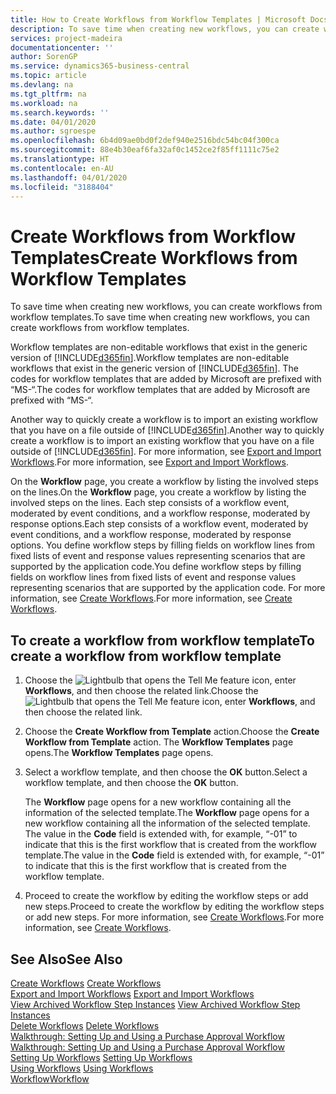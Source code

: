 ```yaml
---
title: How to Create Workflows from Workflow Templates | Microsoft Docs
description: To save time when creating new workflows, you can create workflows from workflow templates.
services: project-madeira
documentationcenter: ''
author: SorenGP
ms.service: dynamics365-business-central
ms.topic: article
ms.devlang: na
ms.tgt_pltfrm: na
ms.workload: na
ms.search.keywords: ''
ms.date: 04/01/2020
ms.author: sgroespe
ms.openlocfilehash: 6b4d09ae0bd0f2def940e2516bdc54bc04f300ca
ms.sourcegitcommit: 88e4b30eaf6fa32af0c1452ce2f85ff1111c75e2
ms.translationtype: HT
ms.contentlocale: en-AU
ms.lasthandoff: 04/01/2020
ms.locfileid: "3188404"
---
```

# <a name="create-workflows-from-workflow-templates"></a><span data-ttu-id="1a840-103">Create Workflows from Workflow Templates</span><span class="sxs-lookup"><span data-stu-id="1a840-103">Create Workflows from Workflow Templates</span></span>
<span data-ttu-id="1a840-104">To save time when creating new workflows, you can create workflows from workflow templates.</span><span class="sxs-lookup"><span data-stu-id="1a840-104">To save time when creating new workflows, you can create workflows from workflow templates.</span></span>  

 <span data-ttu-id="1a840-105">Workflow templates are non-editable workflows that exist in the generic version of [!INCLUDE[d365fin](includes/d365fin_md.md)].</span><span class="sxs-lookup"><span data-stu-id="1a840-105">Workflow templates are non-editable workflows that exist in the generic version of [!INCLUDE[d365fin](includes/d365fin_md.md)].</span></span> <span data-ttu-id="1a840-106">The codes for workflow templates that are added by Microsoft are prefixed with “MS-“.</span><span class="sxs-lookup"><span data-stu-id="1a840-106">The codes for workflow templates that are added by Microsoft are prefixed with “MS-“.</span></span>  

 <span data-ttu-id="1a840-107">Another way to quickly create a workflow is to import an existing workflow that you have on a file outside of [!INCLUDE[d365fin](includes/d365fin_md.md)].</span><span class="sxs-lookup"><span data-stu-id="1a840-107">Another way to quickly create a workflow is to import an existing workflow that you have on a file outside of [!INCLUDE[d365fin](includes/d365fin_md.md)].</span></span> <span data-ttu-id="1a840-108">For more information, see [Export and Import Workflows](across-how-to-export-and-import-workflows.md).</span><span class="sxs-lookup"><span data-stu-id="1a840-108">For more information, see [Export and Import Workflows](across-how-to-export-and-import-workflows.md).</span></span>  

<span data-ttu-id="1a840-109">On the **Workflow** page, you create a workflow by listing the involved steps on the lines.</span><span class="sxs-lookup"><span data-stu-id="1a840-109">On the **Workflow** page, you create a workflow by listing the involved steps on the lines.</span></span> <span data-ttu-id="1a840-110">Each step consists of a workflow event, moderated by event conditions, and a workflow response, moderated by response options.</span><span class="sxs-lookup"><span data-stu-id="1a840-110">Each step consists of a workflow event, moderated by event conditions, and a workflow response, moderated by response options.</span></span> <span data-ttu-id="1a840-111">You define workflow steps by filling fields on workflow lines from fixed lists of event and response values representing scenarios that are supported by the application code.</span><span class="sxs-lookup"><span data-stu-id="1a840-111">You define workflow steps by filling fields on workflow lines from fixed lists of event and response values representing scenarios that are supported by the application code.</span></span> <span data-ttu-id="1a840-112">For more information, see [Create Workflows](across-how-to-create-workflows.md).</span><span class="sxs-lookup"><span data-stu-id="1a840-112">For more information, see [Create Workflows](across-how-to-create-workflows.md).</span></span>  

## <a name="to-create-a-workflow-from-workflow-template"></a><span data-ttu-id="1a840-113">To create a workflow from workflow template</span><span class="sxs-lookup"><span data-stu-id="1a840-113">To create a workflow from workflow template</span></span>  
1.  <span data-ttu-id="1a840-114">Choose the ![Lightbulb that opens the Tell Me feature](media/ui-search/search_small.png "Tell me what you want to do") icon, enter **Workflows**, and then choose the related link.</span><span class="sxs-lookup"><span data-stu-id="1a840-114">Choose the ![Lightbulb that opens the Tell Me feature](media/ui-search/search_small.png "Tell me what you want to do") icon, enter **Workflows**, and then choose the related link.</span></span>  
2.  <span data-ttu-id="1a840-115">Choose the **Create Workflow from Template** action.</span><span class="sxs-lookup"><span data-stu-id="1a840-115">Choose the **Create Workflow from Template** action.</span></span> <span data-ttu-id="1a840-116">The **Workflow Templates** page opens.</span><span class="sxs-lookup"><span data-stu-id="1a840-116">The **Workflow Templates** page opens.</span></span>  
3.  <span data-ttu-id="1a840-117">Select a workflow template, and then choose the **OK** button.</span><span class="sxs-lookup"><span data-stu-id="1a840-117">Select a workflow template, and then choose the **OK** button.</span></span>  

     <span data-ttu-id="1a840-118">The **Workflow** page opens for a new workflow containing all the information of the selected template.</span><span class="sxs-lookup"><span data-stu-id="1a840-118">The **Workflow** page opens for a new workflow containing all the information of the selected template.</span></span> <span data-ttu-id="1a840-119">The value in the **Code** field is extended with, for example, “-01” to indicate that this is the first workflow that is created from the workflow template.</span><span class="sxs-lookup"><span data-stu-id="1a840-119">The value in the **Code** field is extended with, for example, “-01” to indicate that this is the first workflow that is created from the workflow template.</span></span>  
4.  <span data-ttu-id="1a840-120">Proceed to create the workflow by editing the workflow steps or add new steps.</span><span class="sxs-lookup"><span data-stu-id="1a840-120">Proceed to create the workflow by editing the workflow steps or add new steps.</span></span> <span data-ttu-id="1a840-121">For more information, see [Create Workflows](across-how-to-create-workflows.md).</span><span class="sxs-lookup"><span data-stu-id="1a840-121">For more information, see [Create Workflows](across-how-to-create-workflows.md).</span></span>  

## <a name="see-also"></a><span data-ttu-id="1a840-122">See Also</span><span class="sxs-lookup"><span data-stu-id="1a840-122">See Also</span></span>  
 <span data-ttu-id="1a840-123">[Create Workflows](across-how-to-create-workflows.md) </span><span class="sxs-lookup"><span data-stu-id="1a840-123">[Create Workflows](across-how-to-create-workflows.md) </span></span>  
 <span data-ttu-id="1a840-124">[Export and Import Workflows](across-how-to-export-and-import-workflows.md) </span><span class="sxs-lookup"><span data-stu-id="1a840-124">[Export and Import Workflows](across-how-to-export-and-import-workflows.md) </span></span>  
 <span data-ttu-id="1a840-125">[View Archived Workflow Step Instances](across-how-to-view-archived-workflow-step-instances.md) </span><span class="sxs-lookup"><span data-stu-id="1a840-125">[View Archived Workflow Step Instances](across-how-to-view-archived-workflow-step-instances.md) </span></span>  
 <span data-ttu-id="1a840-126">[Delete Workflows](across-how-to-delete-workflows.md) </span><span class="sxs-lookup"><span data-stu-id="1a840-126">[Delete Workflows](across-how-to-delete-workflows.md) </span></span>  
 <span data-ttu-id="1a840-127">[Walkthrough: Setting Up and Using a Purchase Approval Workflow](walkthrough-setting-up-and-using-a-purchase-approval-workflow.md) </span><span class="sxs-lookup"><span data-stu-id="1a840-127">[Walkthrough: Setting Up and Using a Purchase Approval Workflow](walkthrough-setting-up-and-using-a-purchase-approval-workflow.md) </span></span>  
 <span data-ttu-id="1a840-128">[Setting Up Workflows](across-set-up-workflows.md) </span><span class="sxs-lookup"><span data-stu-id="1a840-128">[Setting Up Workflows](across-set-up-workflows.md) </span></span>  
 <span data-ttu-id="1a840-129">[Using Workflows](across-use-workflows.md) </span><span class="sxs-lookup"><span data-stu-id="1a840-129">[Using Workflows](across-use-workflows.md) </span></span>  
 [<span data-ttu-id="1a840-130">Workflow</span><span class="sxs-lookup"><span data-stu-id="1a840-130">Workflow</span></span>](across-workflow.md)   
